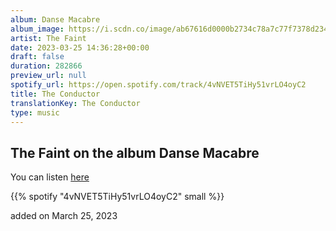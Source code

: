 ```yaml
---
album: Danse Macabre
album_image: https://i.scdn.co/image/ab67616d0000b2734c78a7c77f7378d234ad2f3c
artist: The Faint
date: 2023-03-25 14:36:28+00:00
draft: false
duration: 282866
preview_url: null
spotify_url: https://open.spotify.com/track/4vNVET5TiHy51vrLO4oyC2
title: The Conductor
translationKey: The Conductor
type: music
---
```


## The Faint on the album Danse Macabre

You can listen [here](https://open.spotify.com/track/4vNVET5TiHy51vrLO4oyC2)

{{% spotify "4vNVET5TiHy51vrLO4oyC2" small %}}

added on March 25, 2023